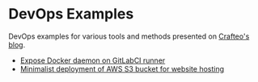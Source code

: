 # DevOps Examples

DevOps examples for various tools and methods presented on [Crafteo's blog](https://blog.crafteo.io).

- [Expose Docker daemon on GitLabCI runner](./gitlabci-dockerd-runner)
- [Minimalist deployment of AWS S3 bucket for website hosting](./aws-minimalist-s3-website)